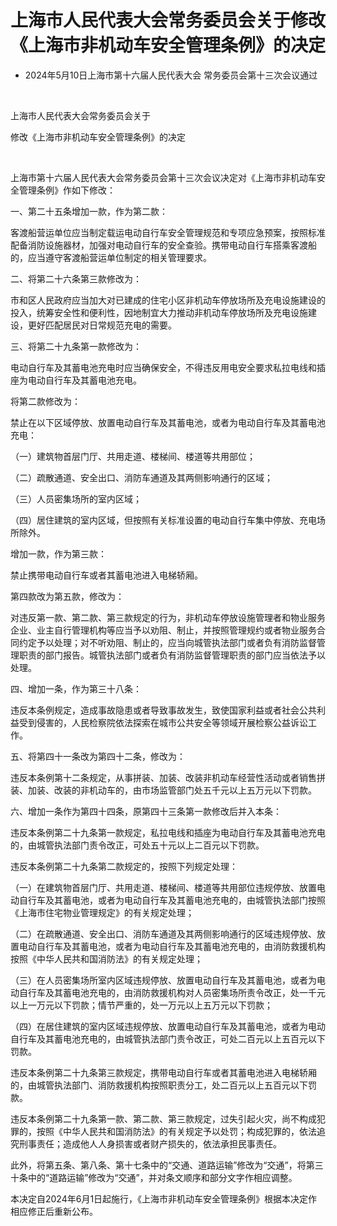 # 上海市人民代表大会常务委员会关于修改《上海市非机动车安全管理条例》的决定

- 2024年5月10日上海市第十六届人民代表大会
常务委员会第十三次会议通过

<!-- INFO END -->

​

上海市人民代表大会常务委员会关于

修改《上海市非机动车安全管理条例》的决定

​

上海市第十六届人民代表大会常务委员会第十三次会议决定对《上海市非机动车安全管理条例》作如下修改：

一、第二十五条增加一款，作为第二款：

客渡船营运单位应当制定载运电动自行车安全管理规范和专项应急预案，按照标准配备消防设施器材，加强对电动自行车的安全查验。携带电动自行车搭乘客渡船的，应当遵守客渡船营运单位制定的相关管理要求。

二、将第二十六条第三款修改为：

市和区人民政府应当加大对已建成的住宅小区非机动车停放场所及充电设施建设的投入，统筹安全性和便利性，因地制宜大力推动非机动车停放场所及充电设施建设，更好匹配居民对日常规范充电的需要。

三、将第二十九条第一款修改为：

电动自行车及其蓄电池充电时应当确保安全，不得违反用电安全要求私拉电线和插座为电动自行车及其蓄电池充电。

将第二款修改为：

禁止在以下区域停放、放置电动自行车及其蓄电池，或者为电动自行车及其蓄电池充电：

（一）建筑物首层门厅、共用走道、楼梯间、楼道等共用部位；

（二）疏散通道、安全出口、消防车通道及其两侧影响通行的区域；

（三）人员密集场所的室内区域；

（四）居住建筑的室内区域，但按照有关标准设置的电动自行车集中停放、充电场所除外。

增加一款，作为第三款：

禁止携带电动自行车或者其蓄电池进入电梯轿厢。

第四款改为第五款，修改为：

对违反第一款、第二款、第三款规定的行为，非机动车停放设施管理者和物业服务企业、业主自行管理机构等应当予以劝阻、制止，并按照管理规约或者物业服务合同约定予以处理；对不听劝阻、制止的，应当向城管执法部门或者负有消防监督管理职责的部门报告。城管执法部门或者负有消防监督管理职责的部门应当依法予以处理。

四、增加一条，作为第三十八条：

违反本条例规定，造成事故隐患或者导致事故发生，致使国家利益或者社会公共利益受到侵害的，人民检察院依法探索在城市公共安全等领域开展检察公益诉讼工作。

五、将第四十一条改为第四十二条，修改为：

违反本条例第十二条规定，从事拼装、加装、改装非机动车经营性活动或者销售拼装、加装、改装的非机动车的，由市场监管部门处五千元以上五万元以下罚款。

六、增加一条作为第四十四条，原第四十三条第一款修改后并入本条：

违反本条例第二十九条第一款规定，私拉电线和插座为电动自行车及其蓄电池充电的，由城管执法部门责令改正，可处五十元以上二百元以下罚款。

违反本条例第二十九条第二款规定的，按照下列规定处理：

（一）在建筑物首层门厅、共用走道、楼梯间、楼道等共用部位违规停放、放置电动自行车及其蓄电池，或者为电动自行车及其蓄电池充电的，由城管执法部门按照《上海市住宅物业管理规定》的有关规定处理；

（二）在疏散通道、安全出口、消防车通道及其两侧影响通行的区域违规停放、放置电动自行车及其蓄电池，或者为电动自行车及其蓄电池充电的，由消防救援机构按照《中华人民共和国消防法》的有关规定处理；

（三）在人员密集场所室内区域违规停放、放置电动自行车及其蓄电池，或者为电动自行车及其蓄电池充电的，由消防救援机构对人员密集场所责令改正，处一千元以上一万元以下罚款；情节严重的，处一万元以上五万元以下罚款；

（四）在居住建筑的室内区域违规停放、放置电动自行车及其蓄电池，或者为电动自行车及其蓄电池充电的，由城管执法部门责令改正，可处二百元以上五百元以下罚款。

违反本条例第二十九条第三款规定，携带电动自行车或者其蓄电池进入电梯轿厢的，由城管执法部门、消防救援机构按照职责分工，处二百元以上五百元以下罚款。

违反本条例第二十九条第一款、第二款、第三款规定，过失引起火灾，尚不构成犯罪的，按照《中华人民共和国消防法》的有关规定予以处罚；构成犯罪的，依法追究刑事责任；造成他人人身损害或者财产损失的，依法承担民事责任。

此外，将第五条、第八条、第十七条中的“交通、道路运输”修改为“交通”，将第三十条中的“道路运输”修改为“交通”，并对条文顺序和部分文字作相应调整。

本决定自2024年6月1日起施行，《上海市非机动车安全管理条例》根据本决定作相应修正后重新公布。
